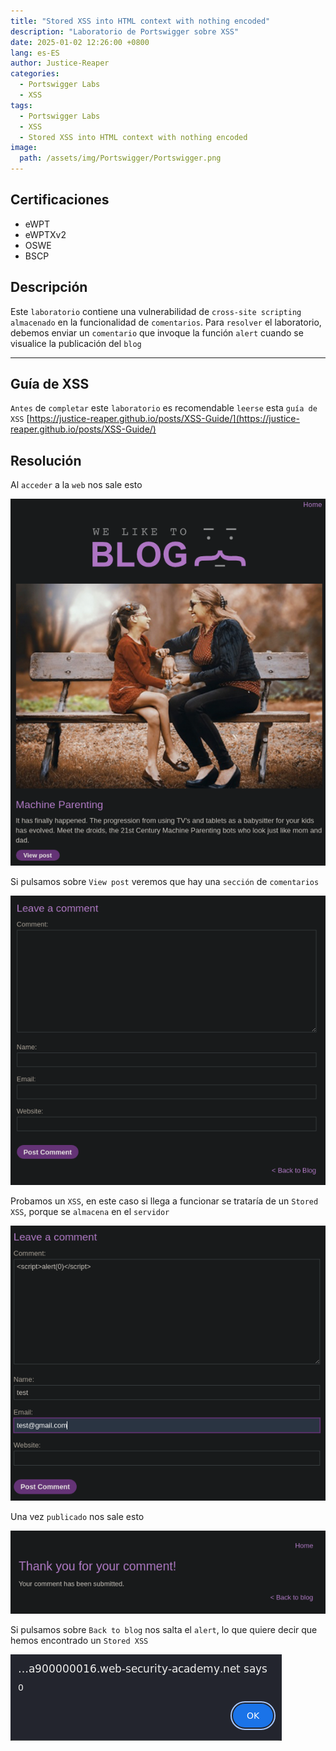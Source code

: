 ```yaml
---
title: "Stored XSS into HTML context with nothing encoded"
description: "Laboratorio de Portswigger sobre XSS"
date: 2025-01-02 12:26:00 +0800
lang: es-ES
author: Justice-Reaper
categories:
  - Portswigger Labs
  - XSS
tags:
  - Portswigger Labs
  - XSS
  - Stored XSS into HTML context with nothing encoded
image:
  path: /assets/img/Portswigger/Portswigger.png
---
```


## Certificaciones

- eWPT
- eWPTXv2
- OSWE
- BSCP
  
## Descripción

Este `laboratorio` contiene una vulnerabilidad de `cross-site scripting almacenado` en la funcionalidad de `comentarios`. Para `resolver` el laboratorio, debemos enviar un `comentario` que invoque la función `alert` cuando se visualice la publicación del `blog`

---

## Guía de XSS

`Antes` de `completar` este `laboratorio` es recomendable `leerse` esta `guía de XSS` [https://justice-reaper.github.io/posts/XSS-Guide/](https://justice-reaper.github.io/posts/XSS-Guide/)

## Resolución

Al `acceder` a la `web` nos sale esto

![](/assets/img/XSS-Lab-2/image_1.png)

Si pulsamos sobre `View post` veremos que hay una `sección` de `comentarios`

![](/assets/img/XSS-Lab-2/image_2.png)

Probamos un `XSS`, en este caso si llega a funcionar se trataría de un `Stored XSS`, porque se `almacena` en el `servidor`

![](/assets/img/XSS-Lab-2/image_3.png)

Una vez `publicado` nos sale esto

![](/assets/img/XSS-Lab-2/image_4.png)

Si pulsamos sobre `Back to blog` nos salta el `alert`, lo que quiere decir que hemos encontrado un `Stored XSS`

![](/assets/img/XSS-Lab-2/image_5.png)
